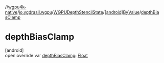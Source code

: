//[wgpu4k-native](../../../../index.md)/[io.ygdrasil.wgpu](../../index.md)/[WGPUDepthStencilState](../index.md)/[[android]ByValue](index.md)/[depthBiasClamp](depth-bias-clamp.md)

# depthBiasClamp

[android]\
open override var [depthBiasClamp](depth-bias-clamp.md): [Float](https://kotlinlang.org/api/core/kotlin-stdlib/kotlin/-float/index.html)